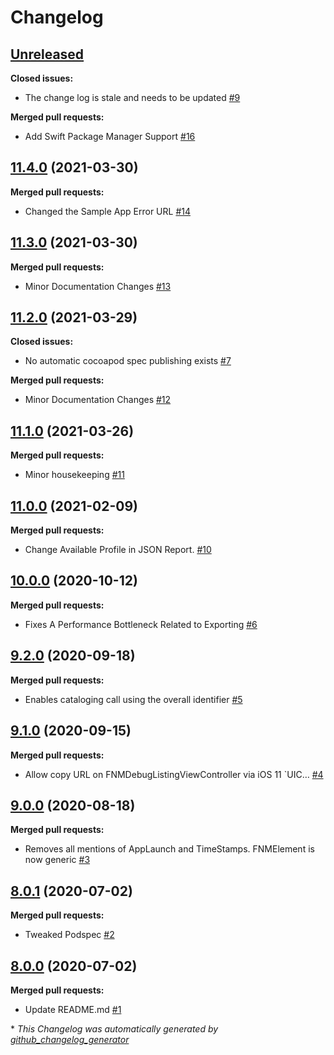# Changelog

## [Unreleased](https://github.com/Farfetch/network-monitor-ios/tree/HEAD)

**Closed issues:**

- The change log is stale and needs to be updated [\#9](https://github.com/Farfetch/network-monitor-ios/issues/9)

**Merged pull requests:**

- Add Swift Package Manager Support [\#16](https://github.com/Farfetch/network-monitor-ios/pull/16)

## [11.4.0](https://github.com/Farfetch/network-monitor-ios/tree/11.4.0) (2021-03-30)

**Merged pull requests:**

- Changed the Sample App Error URL  [\#14](https://github.com/Farfetch/network-monitor-ios/pull/14)

## [11.3.0](https://github.com/Farfetch/network-monitor-ios/tree/11.3.0) (2021-03-30)

**Merged pull requests:**

- Minor Documentation Changes [\#13](https://github.com/Farfetch/network-monitor-ios/pull/13)

## [11.2.0](https://github.com/Farfetch/network-monitor-ios/tree/11.2.0) (2021-03-29)

**Closed issues:**

- No automatic cocoapod spec publishing exists [\#7](https://github.com/Farfetch/network-monitor-ios/issues/7)

**Merged pull requests:**

- Minor Documentation Changes [\#12](https://github.com/Farfetch/network-monitor-ios/pull/12)

## [11.1.0](https://github.com/Farfetch/network-monitor-ios/tree/11.1.0) (2021-03-26)

**Merged pull requests:**

- Minor housekeeping [\#11](https://github.com/Farfetch/network-monitor-ios/pull/11)

## [11.0.0](https://github.com/Farfetch/network-monitor-ios/tree/11.0.0) (2021-02-09)

**Merged pull requests:**

- Change Available Profile in JSON Report.  [\#10](https://github.com/Farfetch/network-monitor-ios/pull/10)

## [10.0.0](https://github.com/Farfetch/network-monitor-ios/tree/10.0.0) (2020-10-12)

**Merged pull requests:**

- Fixes A Performance Bottleneck Related to Exporting [\#6](https://github.com/Farfetch/network-monitor-ios/pull/6)

## [9.2.0](https://github.com/Farfetch/network-monitor-ios/tree/9.2.0) (2020-09-18)

**Merged pull requests:**

- Enables cataloging call using the overall identifier [\#5](https://github.com/Farfetch/network-monitor-ios/pull/5)

## [9.1.0](https://github.com/Farfetch/network-monitor-ios/tree/9.1.0) (2020-09-15)

**Merged pull requests:**

- Allow copy URL on FNMDebugListingViewController via iOS 11 `UIC… [\#4](https://github.com/Farfetch/network-monitor-ios/pull/4)

## [9.0.0](https://github.com/Farfetch/network-monitor-ios/tree/9.0.0) (2020-08-18)

**Merged pull requests:**

- Removes all mentions of AppLaunch and TimeStamps. FNMElement is now generic [\#3](https://github.com/Farfetch/network-monitor-ios/pull/3)

## [8.0.1](https://github.com/Farfetch/network-monitor-ios/tree/8.0.1) (2020-07-02)

**Merged pull requests:**

- Tweaked Podspec [\#2](https://github.com/Farfetch/network-monitor-ios/pull/2)

## [8.0.0](https://github.com/Farfetch/network-monitor-ios/tree/8.0.0) (2020-07-02)

**Merged pull requests:**

- Update README.md [\#1](https://github.com/Farfetch/network-monitor-ios/pull/1)



\* *This Changelog was automatically generated by [github_changelog_generator](https://github.com/github-changelog-generator/github-changelog-generator)*
